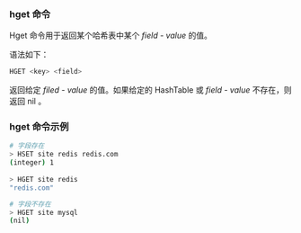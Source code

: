### hget 命令

Hget 命令用于返回某个哈希表中某个 *field - value* 的值。

语法如下：

```sh
HGET <key> <field>
```

返回给定 *filed - value* 的值。如果给定的 HashTable 或 *field - value* 不存在，则返回 nil 。

### hget 命令示例

```bash
# 字段存在
> HSET site redis redis.com
(integer) 1
    
> HGET site redis
"redis.com"

# 字段不存在
> HGET site mysql
(nil)
```



